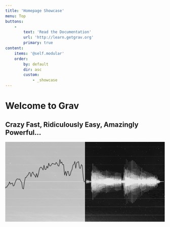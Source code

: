 ```yaml
---
title: 'Homepage Showcase'
menu: Top
buttons:
    -
        text: 'Read the Documentation'
        url: 'http://learn.getgrav.org'
        primary: true
content:
    items: '@self.modular'
    order:
        by: default
        dir: asc
        custom:
            - _showcase
---
```


# Welcome to Grav
## Crazy **Fast**, Ridiculously **Easy**, Amazingly **Powerful**...
![](background2.png)



